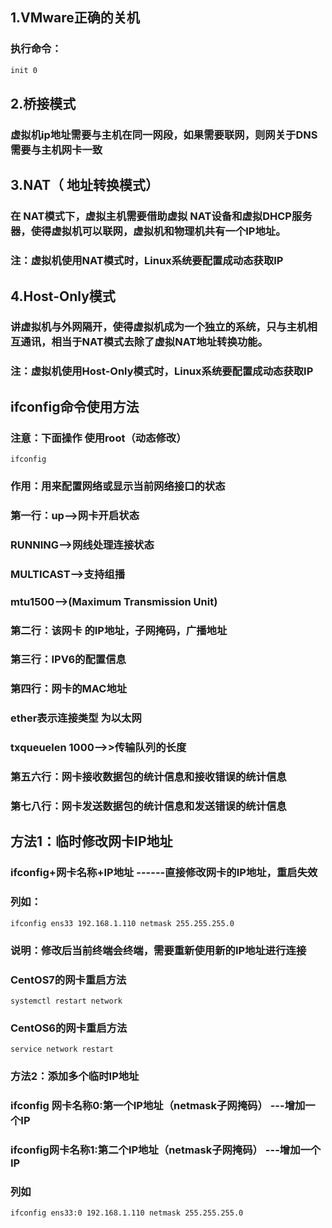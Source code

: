 ## 1.VMware正确的关机

### 执行命令：

```markdown
init 0
```

## 2.桥接模式

### 虚拟机ip地址需要与主机在同一网段，如果需要联网，则网关于DNS需要与主机网卡一致

## 3.NAT（ 地址转换模式）

### 在 NAT模式下，虚拟主机需要借助虚拟 NAT设备和虚拟DHCP服务器，使得虚拟机可以联网，虚拟机和物理机共有一个IP地址。

### 注：虚拟机使用NAT模式时，Linux系统要配置成动态获取IP

## 4.Host-Only模式

### 讲虚拟机与外网隔开，使得虚拟机成为一个独立的系统，只与主机相互通讯，相当于NAT模式去除了虚拟NAT地址转换功能。

### 注：虚拟机使用Host-Only模式时，Linux系统要配置成动态获取IP

## ifconfig命令使用方法

### 注意：下面操作 使用root（动态修改）

```mark
ifconfig
```



### 作用：用来配置网络或显示当前网络接口的状态

### 第一行：up-->网卡开启状态

### 							RUNNING-->网线处理连接状态

### 							MULTICAST-->支持组播

### 							mtu1500-->(Maximum Transmission Unit)

### 第二行：该网卡 的IP地址，子网掩码，广播地址

### 第三行：IPV6的配置信息

### 第四行：网卡的MAC地址

### 				  ether表示连接类型 为以太网

### 				  txqueuelen 1000-->>传输队列的长度

### 第五六行：网卡接收数据包的统计信息和接收错误的统计信息

### 第七八行：网卡发送数据包的统计信息和发送错误的统计信息

## 方法1：临时修改网卡IP地址

### ifconfig+网卡名称+IP地址 		------直接修改网卡的IP地址，重启失效

### 列如：

```markd
ifconfig ens33 192.168.1.110 netmask 255.255.255.0
```

### 说明：修改后当前终端会终端，需要重新使用新的IP地址进行连接

### CentOS7的网卡重启方法

```mark
systemctl restart network
```

### CentOS6的网卡重启方法

```mark
service network restart
```

### 	方法2：添加多个临时IP地址

### ifconfig 网卡名称0:第一个IP地址（netmask子网掩码）	---增加一个IP

### ifconfig网卡名称1:第二个IP地址（netmask子网掩码）	---增加一个IP

### 列如

```mark
ifconfig ens33:0 192.168.1.110 netmask 255.255.255.0
```

